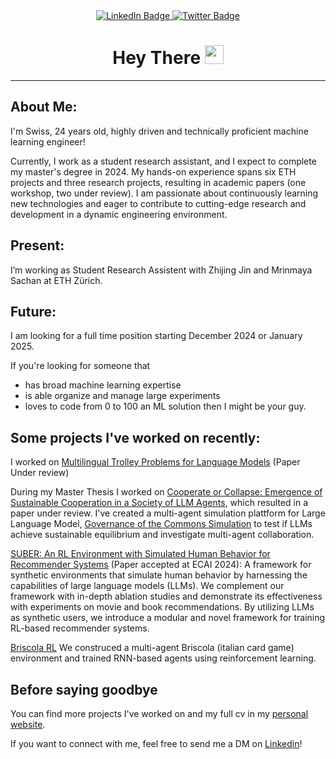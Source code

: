 <div id="header" align="center">
  <div id="badges">
    <a href="https://www.linkedin.com/in/giorgiopiatti/">
      <img src="https://img.shields.io/badge/LinkedIn-blue?style=for-the-badge&logo=linkedin&logoColor=white" alt="LinkedIn Badge"/>
    </a>
    <a href="https://x.com/giorgiopiatti">
      <img src="https://img.shields.io/badge/Twitter-blue?style=for-the-badge&logo=twitter&logoColor=white" alt="Twitter Badge"/>
    </a>
  </div>
  <h1>
    Hey There
    <img src="https://media.giphy.com/media/hvRJCLFzcasrR4ia7z/giphy.gif" width="30px"/>
  </h1>
</div>

---
## About Me:
I'm Swiss, 24 years old, highly driven and technically proficient machine learning engineer!

Currently, I work as a student research assistant, and I expect to complete my master's degree in 2024.
My hands-on experience spans six ETH projects and three research projects, resulting in academic papers (one workshop, two under review). I am passionate about continuously learning new technologies and eager to contribute to cutting-edge research and development in a dynamic engineering environment.

## Present:
I’m working as Student Research Assistent with Zhijing Jin and Mrinmaya Sachan at ETH Zürich.

## Future:
I am looking for a full time position starting December 2024 or January 2025. 

If you're looking for someone that
- has broad machine learning expertise
- is able organize and manage large experiments
- loves to code from 0 to 100 an ML solution
then I might be your guy.

## Some projects I've worked on recently:

I worked on [Multilingual Trolley Problems for Language Models](https://arxiv.org/abs/2407.02273) (Paper Under review)

During my Master Thesis I worked on [Cooperate or Collapse: Emergence of Sustainable Cooperation in a Society of LLM Agents](https://arxiv.org/abs/2404.16698), which resulted in a paper under review. I've created a multi-agent simulation plattform for Large Language Model, [Governance of the Commons Simulation](https://github.com/giorgiopiatti/GovSim)  to test if LLMs achieve sustainable equilibrium and investigate multi-agent collaboration.


  
[SUBER: An RL Environment with Simulated Human Behavior for Recommender Systems](https://github.com/SUBER-Team/SUBER) (Paper accepted at ECAI 2024): A framework for synthetic environments that simulate human behavior by harnessing the capabilities of large language models (LLMs). We complement our framework with in-depth ablation studies and demonstrate its effectiveness with experiments on movie and book recommendations. By utilizing LLMs as synthetic users, we introduce a modular and novel framework for training RL-based recommender systems. 

[Briscola RL](https://github.com/TiCinesi/Learning-to-Bluff-and-Cooperate) We construced a multi-agent Briscola (italian card game) environment and trained RNN-based agents using  reinforcement learning.

## Before saying goodbye 

You can find more projects I've worked on and my full cv in my [personal website](https://robertoceraolo.com/).

If you want to connect with me, feel free to send me a DM on [Linkedin](https://www.linkedin.com/in/giorgiopiatti/)! 
